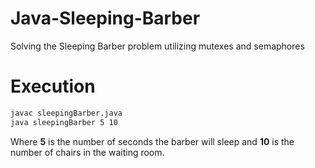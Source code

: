 # Java-Sleeping-Barber
Solving the Sleeping Barber problem utilizing mutexes and semaphores

# Execution

```bash
javac sleepingBarber.java
java sleepingBarber 5 10
```
Where **5** is the number of seconds the barber will sleep and **10** is the number of chairs in the waiting room.
